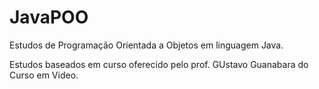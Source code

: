 # JavaPOO
 Estudos de Programação Orientada a Objetos em linguagem Java.

Estudos baseados em curso oferecido pelo prof. GUstavo Guanabara do Curso em Video.